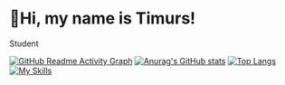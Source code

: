 # 👋Hi, my name is Timurs!
<p>Student</p>

[![GitHub Readme Activity Graph](https://github-readme-activity-graph.vercel.app/graph?username=19383562965)](https://github.com/19383562965/github-readme-activity-graph)
[![Anurag's GitHub stats](https://github-readme-stats.vercel.app/api?username=19383562965&show_icons=true&theme=radical)](https://github.com/19383562965/github-readme-stats)
[![Top Langs](https://github-readme-stats.vercel.app/api/top-langs/?username=19383562965)](https://github.com/19383562965/github-readme-stats)
[![My Skills](https://skillicons.dev/icons?i=js,html,css,wasm)](https://skillicons.dev)
